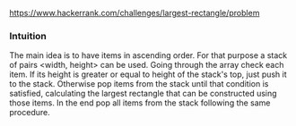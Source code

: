 https://www.hackerrank.com/challenges/largest-rectangle/problem

### Intuition

The main idea is to have items in ascending order. For that purpose a stack of pairs <width, height> can be used. Going through the array check each item. If its height is greater or equal to height of the stack's top, just push it to the stack. Otherwise pop items from the stack until that condition is satisfied, calculating the largest rectangle that can be constructed using those items. In the end pop all items from the stack following the same procedure.
